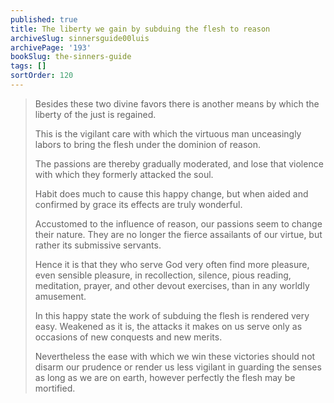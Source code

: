 ```yaml
---
published: true
title: The liberty we gain by subduing the flesh to reason
archiveSlug: sinnersguide00luis
archivePage: '193'
bookSlug: the-sinners-guide
tags: []
sortOrder: 120
---
```


> Besides these two divine favors there is another means by which the liberty of the just is regained.
>
> This is the vigilant care with which the virtuous man unceasingly labors to bring the flesh under the dominion of reason.
>
> The passions are thereby gradually moderated, and lose that violence with which they formerly attacked the soul.
>
> Habit does much to cause this happy change, but when aided and confirmed by grace its effects are truly wonderful.
>
> Accustomed to the influence of reason, our passions seem to change their nature. They are no longer the fierce assailants of our virtue, but rather its submissive servants.
>
> Hence it is that they who serve God very often find more pleasure, even sensible pleasure, in recollection, silence, pious reading, meditation, prayer, and other devout exercises, than in any worldly amusement.
>
> In this happy state the work of subduing the flesh is rendered very easy. Weakened as it is, the attacks it makes on us serve only as occasions of new conquests and new merits.
>
> Nevertheless the ease with which we win these victories should not disarm our prudence or render us less vigilant in guarding the senses as long as we are on earth, however perfectly the flesh may be mortified.
